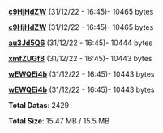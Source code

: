 [**c9HjHdZW**](/data/c9HjHdZW.txt) (31/12/22 - 16:45)- 10465 bytes

[**c9HjHdZW**](/data/c9HjHdZW.txt) (31/12/22 - 16:45)- 10465 bytes

[**au3Jd5Q6**](/data/au3Jd5Q6.txt) (31/12/22 - 16:45)- 10444 bytes

[**xmfZUGf8**](/data/xmfZUGf8.txt) (31/12/22 - 16:45)- 10443 bytes

[**wEWQEi4b**](/data/wEWQEi4b.txt) (31/12/22 - 16:45)- 10443 bytes

[**wEWQEi4b**](/data/wEWQEi4b.txt) (31/12/22 - 16:45)- 10443 bytes

**Total Datas**: 2429

**Total Size**: 15.47 MB / 15.5 MB
